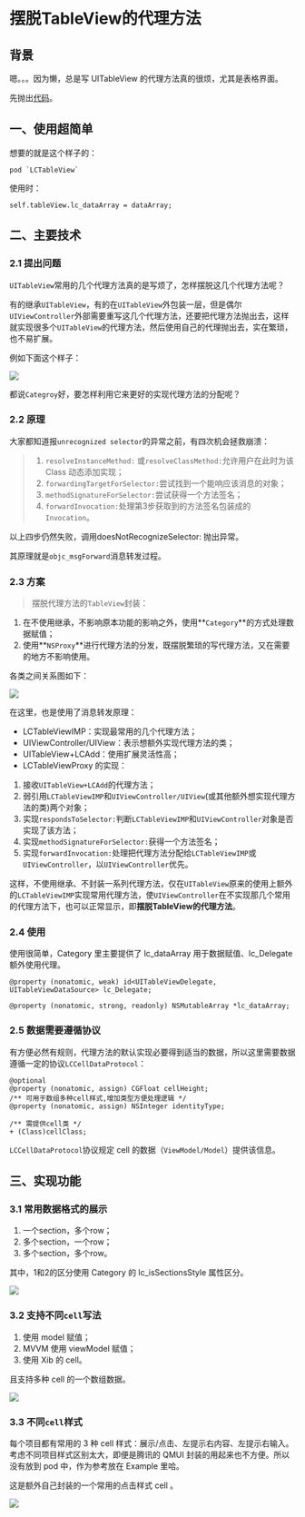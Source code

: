 # 摆脱TableView的代理方法

## 背景

嗯。。。因为懒，总是写 UITableView 的代理方法真的很烦，尤其是表格界面。

先抛出[代码](https://github.com/LuckyCat7848/LCTableView)。

## 一、使用超简单

想要的就是这个样子的：

```
pod `LCTableView`
```

使用时：

```
self.tableView.lc_dataArray = dataArray;
```

## 二、主要技术

### 2.1 提出问题

`UITableView`常用的几个代理方法真的是写烦了，怎样摆脱这几个代理方法呢？

有的继承`UITableView`，有的在`UITableView`外包装一层，但是偶尔`UIViewController`外部需要重写这几个代理方法，还要把代理方法抛出去，这样就实现很多个`UITableView`的代理方法，然后使用自己的代理抛出去，实在繁琐，也不易扩展。

例如下面这个样子：
    
![](https://github.com/LuckyCat7848/Blogs/blob/master/source/UITableView_origin.png)

都说`Categroy`好，要怎样利用它来更好的实现代理方法的分配呢？

### 2.2 原理

大家都知道报`unrecognized selector`的异常之前，有四次机会拯救崩溃：

> 1. `resolveInstanceMethod:` 或`resolveClassMethod:`允许用户在此时为该 Class 动态添加实现；
> 2. `forwardingTargetForSelector:`尝试找到一个能响应该消息的对象；
> 3. `methodSignatureForSelector:`尝试获得一个方法签名；
> 4. `forwardInvocation:`处理第3步获取到的方法签名包装成的`Invocation`。

以上四步仍然失败，调用doesNotRecognizeSelector: 抛出异常。

其原理就是`objc_msgForward`消息转发过程。

### 2.3 方案

> 摆脱代理方法的`TableView`封装：
1. 在不使用继承，不影响原本功能的影响之外，使用**`Category`**的方式处理数据赋值；
2. 使用**`NSProxy`**进行代理方法的分发，既摆脱繁琐的写代理方法，又在需要的地方不影响使用。

各类之间关系图如下：

![](https://github.com/LuckyCat7848/Blogs/blob/master/source/UITableView_Entire.png)

在这里，也是使用了消息转发原理：

- LCTableViewIMP：实现最常用的几个代理方法；
- UIViewController/UIView：表示想额外实现代理方法的类；
- UITableView+LCAdd：使用扩展灵活性高；
- LCTableViewProxy 的实现：
1. 接收`UITableView+LCAdd`的代理方法；
2. 弱引用`LCTableViewIMP`和`UIViewController/UIView`(或其他额外想实现代理方法的类)两个对象；
3. 实现`respondsToSelector:`判断`LCTableViewIMP`和`UIViewController`对象是否实现了该方法；
4. 实现`methodSignatureForSelector:`获得一个方法签名；
5. 实现`forwardInvocation:`处理把代理方法分配给`LCTableViewIMP`或`UIViewController`，以`UIViewController`优先。

这样，不使用继承、不封装一系列代理方法，仅在`UITableView`原来的使用上额外的`LCTableViewIMP`实现常用代理方法，使`UIViewController`在不实现那几个常用的代理方法下，也可以正常显示，即**摆脱TableView的代理方法**。

### 2.4 使用

使用很简单，Category 里主要提供了 lc_dataArray 用于数据赋值、lc_Delegate 额外使用代理。

```
@property (nonatomic, weak) id<UITableViewDelegate, UITableViewDataSource> lc_Delegate;

@property (nonatomic, strong, readonly) NSMutableArray *lc_dataArray;
```

### 2.5 数据需要遵循协议

有方便必然有规则，代理方法的默认实现必要得到适当的数据，所以这里需要数据遵循一定的协议`LCCellDataProtocol`：

```
@optional
@property (nonatomic, assign) CGFloat cellHeight;
/** 可用于数组多种cell样式,增加类型方便处理逻辑 */
@property (nonatomic, assign) NSInteger identityType;

/** 需提供cell类 */
+ (Class)cellClass;
```

`LCCellDataProtocol`协议规定 cell 的数据（`ViewModel/Model`）提供该信息。

## 三、实现功能

### 3.1 常用数据格式的展示

1. 一个section，多个row；
2. 多个section，一个row；
3. 多个section，多个row。

其中，1和2的区分使用 Category 的 lc_isSectionsStyle 属性区分。

![](https://github.com/LuckyCat7848/Blogs/blob/master/source/UITableView_Styles.png)

### 3.2 支持不同`cell`写法

1. 使用 model 赋值；
2. MVVM 使用 viewModel 赋值；
3. 使用 Xib 的 cell。

且支持多种 cell 的一个数组数据。

![](https://github.com/LuckyCat7848/Blogs/blob/master/source/UITableView_Cells.png)

### 3.3 不同`cell`样式

每个项目都有常用的 3 种 cell 样式：展示/点击、左提示右内容、左提示右输入。考虑不同项目样式区别太大，即便是腾讯的 QMUI 封装的用起来也不方便。所以没有放到 pod 中，作为参考放在 Example 里哈。

这是额外自己封装的一个常用的点击样式 cell 。

![](https://github.com/LuckyCat7848/Blogs/blob/master/source/UITableView_ActionCell.png)
